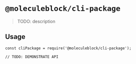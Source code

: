 # `@moleculeblock/cli-package`

> TODO: description

## Usage

```
const cliPackage = require('@moleculeblock/cli-package');

// TODO: DEMONSTRATE API
```
